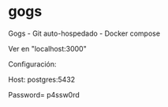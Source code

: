 # gogs
Gogs - Git auto-hospedado  - Docker compose

Ver en "localhost:3000"

Configuración:

Host: postgres:5432

Password= p4ssw0rd




